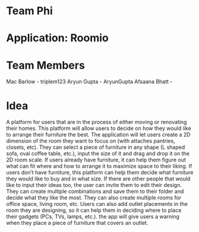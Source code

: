 # Team Phi

# Application: Roomio

# Team Members
Mac Barlow - triplem123
Aryun Gupta - AryunGupta
Afsaana Bhatt - 

# Idea
A platform for users that are in the process of either moving or renovating their homes. This platform will allow users to decide on how they would like to arrange their furniture the best. The application will let users create a 2D dimension of the room they want to focus on (with attaches pantries, closets, etc). They can select a piece of furniture in any shape (L shaped sofa, oval coffee table, etc.), input the size of it and drag and drop it on the 2D room scale. If users already have furniture, it can help them figure out what can fit where and how to arrange it to maximize space to their liking. If users don’t have furniture, this platform can help them decide what furniture they would like to buy and in what size. If there are other people that would like to input their ideas too, the user can invite them to edit their design. They can create multiple combinations and save them to their folder and decide what they like the most. They can also create multiple rooms for office space, living room, etc.  Users can also add outlet placements in the room they are designing, so it can help them in deciding where to place their gadgets (PCs, TVs, lamps, etc.). the app will give users a warning when they place a piece of furniture that covers an outlet.
